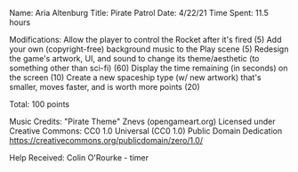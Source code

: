 Name: Aria Altenburg
Title: Pirate Patrol
Date: 4/22/21
Time Spent: 11.5 hours

Modifications:
Allow the player to control the Rocket after it's fired (5)
Add your own (copyright-free) background music to the Play scene (5) 
Redesign the game's artwork, UI, and sound to change its theme/aesthetic (to something other than sci-fi) (60)
Display the time remaining (in seconds) on the screen (10)
Create a new spaceship type (w/ new artwork) that's smaller, moves faster, and is worth more points (20)

Total: 100 points

Music Credits:
"Pirate Theme" Znevs (opengameart.org)
Licensed under Creative Commons: CC0 1.0 Universal (CC0 1.0) Public Domain Dedication
https://creativecommons.org/publicdomain/zero/1.0/

Help Received:
Colin O'Rourke - timer
